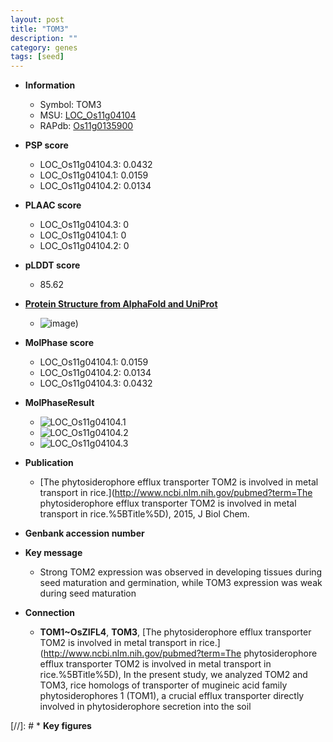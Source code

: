 ```yaml
---
layout: post
title: "TOM3"
description: ""
category: genes
tags: [seed]
---
```


* **Information**  
    + Symbol: TOM3  
    + MSU: [LOC_Os11g04104](http://rice.plantbiology.msu.edu/cgi-bin/ORF_infopage.cgi?orf=LOC_Os11g04104)  
    + RAPdb: [Os11g0135900](http://rapdb.dna.affrc.go.jp/viewer/gbrowse_details/irgsp1?name=Os11g0135900)  

* **PSP score**  
    + LOC_Os11g04104.3: 0.0432 
    + LOC_Os11g04104.1: 0.0159 
    + LOC_Os11g04104.2: 0.0134 

* **PLAAC score**  
    + LOC_Os11g04104.3: 0 
    + LOC_Os11g04104.1: 0 
    + LOC_Os11g04104.2: 0 

* **pLDDT score**
    + 85.62

* **[Protein Structure from AlphaFold and UniProt](https://www.uniprot.org/uniprotkb/Q2RAV7/entry#structure)**
    + ![image](https://ricepsp.github.io/images/Q2/AF-Q2RAV7-F1.png))

* **MolPhase score**
    + LOC_Os11g04104.1: 0.0159
    + LOC_Os11g04104.2: 0.0134
    + LOC_Os11g04104.3: 0.0432

* **MolPhaseResult**
    + ![LOC_Os11g04104.1](https://ricepsp.github.io/pictures/LOC_Os11g/LOC_Os11g04104.1.png)
    + ![LOC_Os11g04104.2](https://ricepsp.github.io/pictures/LOC_Os11g/LOC_Os11g04104.2.png)
    + ![LOC_Os11g04104.3](https://ricepsp.github.io/pictures/LOC_Os11g/LOC_Os11g04104.3.png)

* **Publication**  
    + [The phytosiderophore efflux transporter TOM2 is involved in metal transport in rice.](http://www.ncbi.nlm.nih.gov/pubmed?term=The phytosiderophore efflux transporter TOM2 is involved in metal transport in rice.%5BTitle%5D), 2015, J Biol Chem.

* **Genbank accession number**  

* **Key message**  
    + Strong TOM2 expression was observed in developing tissues during seed maturation and germination, while TOM3 expression was weak during seed maturation

* **Connection**  
    + __TOM1~OsZIFL4__, __TOM3__, [The phytosiderophore efflux transporter TOM2 is involved in metal transport in rice.](http://www.ncbi.nlm.nih.gov/pubmed?term=The phytosiderophore efflux transporter TOM2 is involved in metal transport in rice.%5BTitle%5D), In the present study, we analyzed TOM2 and TOM3, rice homologs of transporter of mugineic acid family phytosiderophores 1 (TOM1), a crucial efflux transporter directly involved in phytosiderophore secretion into the soil

[//]: # * **Key figures**  


